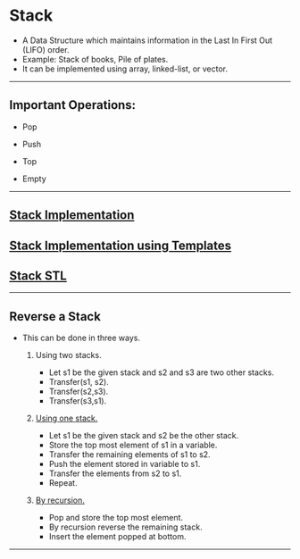 # Stack

* A Data Structure which maintains information in the Last In First Out (LIFO) order.
* Example: Stack of books, Pile of plates.
* It can be implemented using array, linked-list, or vector.

<hr/>

## Important Operations:
* Pop

* Push

* Top

* Empty

<hr/>

## <a href="https://github.com/sanya2508/Stack/blob/master/stackImplementationByVector.cpp">Stack Implementation</a>

## <a href="https://github.com/sanya2508/Stack/blob/master/stackTemplate.cpp">Stack Implementation using Templates </a>

## <a href="https://github.com/sanya2508/Stack/blob/master/stack%20STL.cpp">Stack STL </a>

<hr/>

## Reverse a Stack
 * This can be done in three ways.
   1. Using two stacks.
      * Let s1 be the given stack and s2 and s3 are two other stacks.
      * Transfer(s1, s2).
      * Transfer(s2,s3).
      * Transfer(s3,s1).

   2. <a href="https://github.com/sanya2508/Stack/blob/master/ReverseStackUsingOneExtraStack.cpp">Using one stack.</a>
      * Let s1 be the given stack and s2 be the other stack.
      * Store the top most element of s1 in a variable.
      * Transfer the remaining elements of s1 to s2.
      * Push the element stored in variable to s1.
      * Transfer the elements from s2 to s1.
      * Repeat.

   3. <a href="https://github.com/sanya2508/Stack/blob/master/reverseStackByRecursion.cpp">By recursion.</a>
      * Pop and store the top most element.
      * By recursion reverse the remaining stack.
      * Insert the element popped at bottom.

<hr/>
